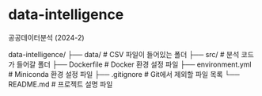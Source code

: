 # data-intelligence
공공데이터분석 (2024-2)

data-intelligence/
├── data/                 # CSV 파일이 들어있는 폴더
├── src/                  # 분석 코드가 들어갈 폴더
├── Dockerfile            # Docker 환경 설정 파일
├── environment.yml       # Miniconda 환경 설정 파일
├── .gitignore            # Git에서 제외할 파일 목록
└── README.md             # 프로젝트 설명 파일